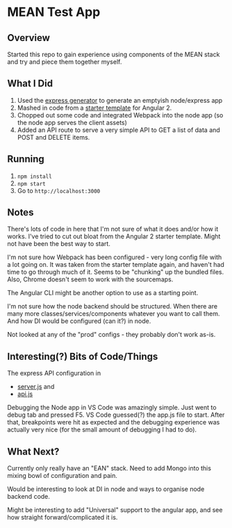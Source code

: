 # MEAN Test App

## Overview

Started this repo to gain experience using components of the MEAN stack and try and piece them together myself.

## What I Did

1. Used the [express generator](https://expressjs.com/en/starter/generator.html) to generate an emptyish node/express app
2. Mashed in code from a [starter template](https://github.com/AngularClass/angular2-webpack-starter) for Angular 2.
3. Chopped out some code and integrated Webpack into the node app (so the node app serves the client assets)
4. Added an API route to serve a very simple API to GET a list of data and POST and DELETE items.

## Running

1. `npm install`
2. `npm start`
3. Go to `http://localhost:3000`

## Notes

There's lots of code in here that I'm not sure of what it does and/or how it works. I've tried to cut out bloat from the Angular 2 starter template. Might not have been the best way to start.

I'm not sure how Webpack has been configured - very long config file with a lot going on. It was taken from the starter template again, and haven't had time to go through much of it. Seems to be "chunking" up the bundled files. Also, Chrome doesn't seem to work with the sourcemaps.

The Angular CLI might be another option to use as a starting point.

I'm not sure how the node backend should be structured. When there are many more classes/services/components whatever you want to call them. And how DI would be configured (can it?) in node.

Not looked at any of the "prod" configs - they probably don't work as-is.

## Interesting(?) Bits of Code/Things

The express API configuration in 
 - [server.js](src/server/app.js) and
 - [api.js](src/server/routes/api.js)

Debugging the Node app in VS Code was amazingly simple. Just went to debug tab and pressed F5. VS Code guessed(?) the app.js file to start. After that, breakpoints were hit as expected and the debugging experience was actually very nice (for the small amount of debugging I had to do).

## What Next?

Currently only really have an "EAN" stack. Need to add Mongo into this mixing bowl of configuration and pain.

Would be interesting to look at DI in node and ways to organise node backend code.

Might be interesting to add "Universal" support to the angular app, and see how straight forward/complicated it is.